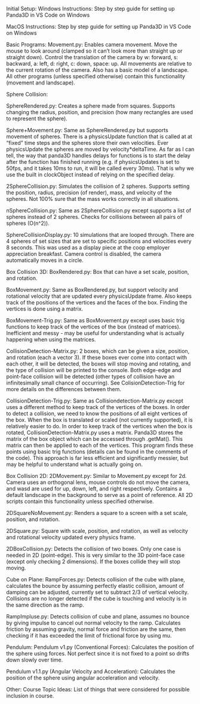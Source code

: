 Initial Setup:
Windows Instructions:
	Step by step guide for setting up Panda3D in VS Code on Windows

MacOS Instructions:
	Step by step guide for setting up Panda3D in VS Code on Windows

Basic Programs:
Movement.py:
	Enables camera movement. Move the mouse to look around (clamped so it can’t look more than straight up or straight down). Control the translation of the camera by w: forward, s: backward, a: left, d: right, c: down, space: up. All movements are relative to the current rotation of the camera. Also has a basic model of a landscape. All other programs (unless specified otherwise) contain this functionality (movement and landscape).

Sphere Collision:

SphereRendered.py:
	Creates a sphere made from squares. Supports changing the radius, position, and precision (how many rectangles are used to represent the sphere).

Sphere+Movement.py:
	Same as SphereRendered.py but supports movement of spheres. There is a physicsUpdate function that is called at at “fixed” time steps and the spheres store their own velocities. Ever physicsUpdate the spheres are moved by velocity*deltaTime. As far as I can tell, the way that panda3D handles delays for functions is to start the delay after the function has finished running (e.g. if physicsUpdates is set to 50fps, and it takes 10ms to run, it will be called every 30ms). That is why we use the built in clockObject instead of relying on the specified delay.

2SphereCollision.py:
	Simulates the collision of 2 spheres. Supports setting the position, radius, precision (of render), mass, and velocity of the spheres. Not 100% sure that the mass works correctly in all situations.

nSphereCollision.py:
	Same as 2SphereCollision.py except supports a list of spheres instead of 2 spheres. Checks for collisions between all pairs of spheres (O(n^2)). 

SphereCollisionDisplay.py:
	10 simulations that are looped through. There are 4 spheres of set sizes that are set to specific positions and velocities every 8 seconds. This was used as a display piece at the coop employer appreciation breakfast. Camera control is disabled, the camera automatically moves in a circle.

Box Collision 3D:
BoxRendered.py:
	Box that can have a set scale, position, and rotation.

BoxMovement.py:
	Same as BoxRendered.py, but support velocity and rotational velocity that are updated every physicsUpdate frame. Also keeps track of the positions of the vertices and the faces of the box. Finding the vertices is done using a matrix.

BoxMovement-Trig.py:
	Same as BoxMovement.py except uses basic trig functions to keep track of the vertices of the box (instead of matrices). Inefficient and messy - may be useful for understanding what is actually happening when using the matrices.

CollisionDetection-Matrix.py:
	2 boxes, which can be given a size, position, and rotation (each a vector 3). If these boxes ever come into contact with each other, it will be detected, the boxes will stop moving and rotating, and the type of collision will be printed to the console. Both edge-edge and point-face collision will be detected (other types of collision have an infinitesimally small chance of occurring). See ColisionDetection-Trig for more details on the differences between them.

CollisionDetection-Trig.py:
Same as Collisiondetection-Matrix.py except uses a different method to keep track of the vertices of the boxes.	In order to detect a collision, we need to know the positions of all eight vertices of the box. When the box is translated or scaled (not currently supported), it is relatively easier to do. In order to keep track of the vertices when the box is rotated, CollisionDetection-Matrix.py uses a matrix. Panda3D stores the matrix of the box object which can be accessed through .getMat(). This matrix can then be applied to each of the vertices. This program finds these points using basic trig functions (details can be found in the comments of the code). This approach is far less efficient and significantly messier, but may be helpful to understand what is actually going on.

Box Collision 2D:
2DMovement.py:
	Similar to Movement.py except for 2d. Camera uses an orthogonal lens, mouse controls do not move the camera, and wasd are used for up, down, left, and right respectively. Contains a default landscape in the background to serve as a point of reference. All 2D scripts contain this functionality unless specified otherwise.

2DSquareNoMovement.py:
	Renders a square to a screen with a set scale, position, and rotation.

2DSquare.py:
	Square with scale, position, and rotation, as well as velocity and rotational velocity updated every physics frame.

2DBoxCollision.py:
	Detects the collision of two boxes. Only one case is needed in 2D (point-edge). This is very similar to the 3D point-face case (except only checking 2 dimensions). If the boxes collide they will stop moving.

Cube on Plane:
RampForces.py: Detects collision of the cube with plane, calculates the bounce by assuming perfectly elastic collision, amount of damping can be adjusted, currently set to subtract 2/3 of vertical velocity. Collisions are no longer detected if the cube is touching and velocity is in the same direction as the ramp.

RampImpluse.py: Detects collision of cube and plane, assumes no bounce by giving impulse to cancel out normal velocity to the ramp. Calculates friction by assuming gravity, normal force and friction are the same, then checking if it has exceeded the limit of frictional force by using mu.

Pendulum:
Pendulum v1.py (Conventional Forces):  Calculates the position of the sphere using forces. Not perfect since it is not fixed to a point so drifts down slowly over time.

Pendulum v1.1.py (Angular Velocity and Acceleration): Calculates the position of the sphere using angular acceleration and velocity.

Other:
Course Topic Ideas:
	List of things that were considered for possible inclusion in course.
